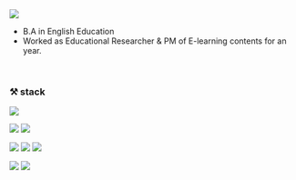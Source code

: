 <img src="https://capsule-render.vercel.app/api?type=waving&color=6FC7E1&height=200&section=header&text=Overview_on_Eve&fontSize=30&fontAlignY=40"/>

* B.A in English Education
* Worked as Educational Researcher & PM of E-learning contents for an year.

<br>

### ⚒️ stack

<img src="https://img.shields.io/badge/MySql-4479A1?style=flat&logo=mysql&logoColor=white"/>

<img src="https://img.shields.io/badge/Matplotlib-EF2D5E?style=flat&logo=python&logoColor=white"/> <img src="https://img.shields.io/badge/Seaborn-0094F5?style=flat&logo=python&logoColor=white"/> 

<img src="https://img.shields.io/badge/Python-3776AB?style=flat&logo=python&logoColor=white"/> <img src="https://img.shields.io/badge/Numpy-013243?style=flat&logo=numpy&logoColor=white"/> <img src="https://img.shields.io/badge/Pandas-150458?style=flat&logo=pandas&logoColor=white"/> 

<img src="https://img.shields.io/badge/Tensorflow-FF6F00?style=flat&logo=tensorflow&logoColor=white"/> <img src="https://img.shields.io/badge/Konlpy-ED1C24?style=flat&logo=python&logoColor=white"/>

